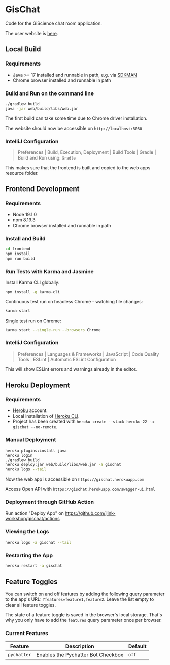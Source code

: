 # GisChat

Code for the GiScience chat room application.

The user website is [here](https://jlink-workshop.github.io/gischat/).

## Local Build

### Requirements

- Java >= 17 installed and runnable in path, e.g. via [SDKMAN](https://sdkman.io/)
- Chrome browser installed and runnable in path

### Build and Run on the command line

```bash
./gradlew build
java -jar web/build/libs/web.jar
```

The first build can take some time due to Chrome driver installation.

The website should now be accessible on `http://localhost:8080`

### IntelliJ Configuration

> Preferences | Build, Execution, Deployment | Build Tools | Gradle | Build and Run using: `Gradle`

This makes sure that the frontend is built and copied to the web apps resource folder.

## Frontend Development

### Requirements
- Node 19.1.0
- npm 8.19.3
- Chrome browser installed and runnable in path

### Install and Build

```bash
cd frontend
npm install
npm run build
```

### Run Tests with Karma and Jasmine

Install Karma CLI globally:
```bash
npm install -g karma-cli
```

Continuous test run on headless Chrome - watching file changes:
```bash
karma start
```

Single test run on Chrome:
```bash
karma start --single-run --browsers Chrome
```

### IntelliJ Configuration

> Preferences | Languages & Frameworks | JavaScript | Code Quality Tools | ESLint | Automatic ESLint Configuration

This will show ESLint errors and warnings already in the editor.

## Heroku Deployment

### Requirements

- [Heroku](https://www.heroku.com/) account.
- Local installation of [Heroku CLI](https://devcenter.heroku.com/articles/heroku-cli).
- Project has been created with `heroku create --stack heroku-22 -a gischat --no-remote`.

### Manual Deployment

```bash
heroku plugins:install java
heroku login
./gradlew build
heroku deploy:jar web/build/libs/web.jar -a gischat
heroku logs --tail
```

Now the web app is accessible on `https://gischat.herokuapp.com`

Access Open API with `https://gischat.herokuapp.com/swagger-ui.html`

### Deployment through GitHub Action

Run action "Deploy App" on https://github.com/jlink-workshop/gischat/actions

### Viewing the Logs

```bash
heroku logs -a gischat --tail
```

### Restarting the App

```bash
heroku restart -a gischat
```

## Feature Toggles

You can switch on and off features by adding the following query parameter 
to the app's URL: `?features=feature1,feature2`.
Leave the list empty to clear all feature toggles.

The state of a feature toggle is saved in the browser's local storage.
That's why you only have to add the `features` query parameter once per browser.



### Current Features

| Feature     | Description                             | Default |
|-------------|-----------------------------------------|---------|
| `pychatter` | Enables the Pychatter Bot Checkbox      | `off`   |